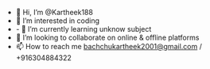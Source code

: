 - 👋 Hi, I’m @Kartheek188
- 👀 I’m interested in coding
- \- 🌱 I’m currently learning unknow subject
- 💞️ I’m looking to collaborate on online & offline platforms
- 📫 How to reach me bachchukartheek2001@gmail.com / +916304884322

<!---
Kartheek188 is a ✨ special ✨ repository because its `README.md` (this file) appears on your GitHub profile.
You can click the Preview link to take a look at your changes.
--->
